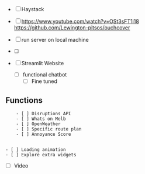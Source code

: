 - [ ] Haystack

- [ ] https://www.youtube.com/watch?v=OSt3sFT1i18
https://github.com/Lewington-pitsos/ouchcover
- [ ] run server on local machine
- [ ] 

- [ ] Streamlit Website
    - [ ] functional chatbot 
        - [ ] Fine tuned 
## Functions 
        - [ ] Disruptions API
        - [ ] Whats on Melb
        - [ ] OpenWeather
        - [ ] Specific route plan 
        - [ ] Annoyance Score


    - [ ] Loading animation
    - [ ] Explore extra widgets


- [ ] Video
